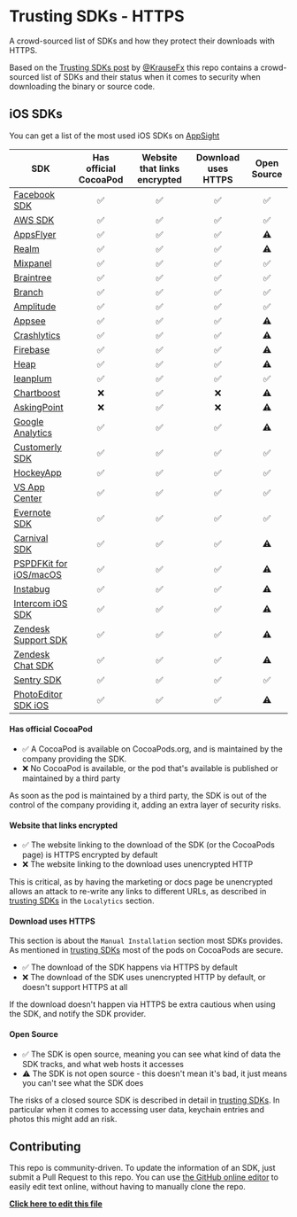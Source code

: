 # Trusting SDKs - HTTPS

A crowd-sourced list of SDKs and how they protect their downloads with HTTPS.

Based on the [Trusting SDKs post](https://krausefx.com/blog/trusting-sdks) by [@KrauseFx](https://twitter.com/KrauseFx) this repo contains a crowd-sourced list of SDKs and their status when it comes to security when downloading the binary or source code.

## iOS SDKs

You can get a list of the most used iOS SDKs on [AppSight](https://www.appsight.io/?asot=2&o=top&os=ios)

| SDK | Has official CocoaPod | Website that links encrypted | Download uses HTTPS | Open Source |
| --- | :---: | :---: | :---: | :---: |
| [Facebook SDK](https://developers.facebook.com/docs/ios/) | ✅ | ✅ | ✅ | ✅ |
| [AWS SDK](https://aws.amazon.com/documentation/sdk-for-ios/) | ✅ | ✅ | ✅ | ✅ |
| [AppsFlyer](https://support.appsflyer.com/hc/en-us/articles/207032066-AppsFlyer-SDK-Integration-iOS) | ✅ | ✅ | ✅ | ⚠️ |
| [Realm](https://github.com/realm/realm-cocoa) | ✅ | ✅ | ✅ | ⚠️ |
| [Mixpanel](https://mixpanel.com/help/reference/ios) | ✅ | ✅ | ✅ | ✅ |
| [Braintree](https://developers.braintreepayments.com/guides/client-sdk/setup/ios/v4) | ✅ | ✅ | ✅ | ✅ |
| [Branch](https://github.com/BranchMetrics/ios-branch-deep-linking) | ✅ | ✅ | ✅ | ✅ |
| [Amplitude](https://amplitude.zendesk.com/hc/en-us/articles/115002278527-iOS-SDK-Installation) | ✅ | ✅ | ✅ | ✅ |
| [Appsee](https://www.appsee.com/docs/ios/native) | ✅ | ✅ | ✅ | ⚠️ |
| [Crashlytics](https://try.crashlytics.com/) | ✅ | ✅ | ✅ | ⚠️ |
| [Firebase](https://firebase.google.com/docs/ios/setup) | ✅ | ✅ | ✅ | ⚠️ |
| [Heap](https://heapanalytics.com/) | ✅ | ✅ | ✅ | ⚠️ |
| [leanplum](https://www.leanplum.com/) | ✅ | ✅ | ✅ | ✅ |
| [Chartboost](https://answers.chartboost.com/en-us/articles/download) | ❌ | ✅ | ❌ | ⚠️ |
| [AskingPoint](https://www.askingpoint.com/documentation-ios-sdk/) | ❌ | ✅ | ❌ | ⚠️ |
| [Google Analytics](https://developers.google.com/analytics/devguides/collection/ios/v3/) | ✅ | ✅ | ✅ | ⚠️ |
| [Customerly SDK](https://www.customerly.io/customers-intelligence) | ✅ | ✅ | ✅ | ✅ |
| [HockeyApp](https://github.com/bitstadium/HockeySDK-iOS#readme) | ✅ | ✅ | ✅ | ✅ |
| [VS App Center](https://github.com/Microsoft/appcenter-sdk-apple#readme) | ✅ | ✅ | ✅ | ✅ |
| [Evernote SDK](https://github.com/evernote/evernote-cloud-sdk-ios) | ✅ | ✅ | ✅ | ✅ |
| [Carnival SDK](https://github.com/carnivalmobile/carnival-ios-sdk/)| ✅ | ✅ | ✅ | ⚠️ |
| [PSPDFKit for iOS/macOS](https://pspdfkit.com/)| ✅ | ✅ | ✅ | ⚠️ |
| [Instabug](https://instabug.com/)| ✅ | ✅ | ✅ | ⚠️ |
| [Intercom iOS SDK](https://github.com/intercom/intercom-ios)| ✅ | ✅ | ✅ | ⚠️ |
| [Zendesk Support SDK](https://github.com/zendesk/zendesk_sdk_ios)| ✅ | ✅ | ✅ | ⚠️ |
| [Zendesk Chat SDK](https://github.com/zendesk/zendesk_sdk_chat_ios)| ✅ | ✅ | ✅ | ⚠️ |
| [Sentry SDK](https://github.com/getsentry/sentry-cocoa) | ✅ | ✅ | ✅ | ✅ |
| [PhotoEditor SDK iOS](https://www.photoeditorsdk.com/)| ✅ | ✅ | ✅ | ⚠️ |

#### Has official CocoaPod

- ✅ A CocoaPod is available on CocoaPods.org, and is maintained by the company providing the SDK.
- ❌ No CocoaPod is available, or the pod that's available is published or maintained by a third party

As soon as the pod is maintained by a third party, the SDK is out of the control of the company providing it, adding an extra layer of security risks.

#### Website that links encrypted

- ✅ The website linking to the download of the SDK (or the CocoaPods page) is HTTPS encrypted by default
- ❌ The website linking to the download uses unencrypted HTTP

This is critical, as by having the marketing or docs page be unencrypted allows an attack to re-write any links to different URLs, as described in [trusting SDKs](https://krausefx.com/blog/trusting-sdks) in the `Localytics` section.

#### Download uses HTTPS

This section is about the `Manual Installation` section most SDKs provides. As mentioned in [trusting SDKs](https://krausefx.com/blog/trusting-sdks) most of the pods on CocoaPods are secure.

- ✅ The download of the SDK happens via HTTPS by default
- ❌ The download of the SDK uses unencrypted HTTP by default, or doesn't support HTTPS at all

If the download doesn't happen via HTTPS be extra cautious when using the SDK, and notify the SDK provider.

#### Open Source

- ✅ The SDK is open source, meaning you can see what kind of data the SDK tracks, and what web hosts it accesses
- ⚠️ The SDK is not open source - this doesn't mean it's bad, it just means you can't see what the SDK does

The risks of a closed source SDK is described in detail in [trusting SDKs](https://krausefx.com/blog/trusting-sdks). In particular when it comes to accessing user data, keychain entries and photos this might add an risk.

## Contributing

This repo is community-driven. To update the information of an SDK, just submit a Pull Request to this repo. You can use [the GitHub online editor](https://github.com/trusting-sdks/https/edit/master/README.md) to easily edit text online, without having to manually clone the repo.

[**Click here to edit this file**](https://github.com/trusting-sdks/https/edit/master/README.md)
